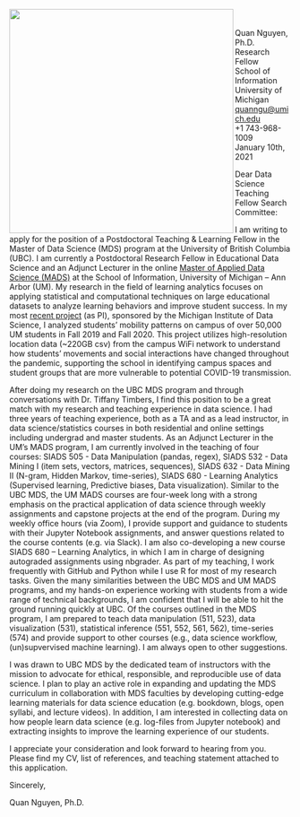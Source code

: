 <img src="https://brand.umich.edu/assets/brand/style-guide/logo-guidelines/U-M_Logo-Horizontal-Hex.png" width="400" align="left"/><br>    
Quan Nguyen, Ph.D.  
Research Fellow   
School of Information  
University of Michigan    
quanngu@umich.edu    
+1 743-968-1009   
January 10th, 2021   

Dear Data Science Teaching Fellow Search Committee:

I am writing to apply for the position of a Postdoctoral Teaching & Learning Fellow in the Master of Data Science (MDS) program at the University of British Columbia (UBC). I am currently a Postdoctoral Research Fellow in Educational Data Science and an Adjunct Lecturer in the online [Master of Applied Data Science (MADS)](https://www.si.umich.edu/programs/master-applied-data-science-online) at the School of Information, University of Michigan – Ann Arbor (UM). My research in the field of learning analytics focuses on applying statistical and computational techniques on large educational datasets to analyze learning behaviors and improve student success. In my most [recent project](https://midas.umich.edu/covid19-pods-grants-nguyen-brooks-romero/) (as PI), sponsored by the Michigan Institute of Data Science, I analyzed students’ mobility patterns on campus of over 50,000 UM students in Fall 2019 and Fall 2020. This project utilizes high-resolution location data (~220GB csv) from the campus WiFi network to understand how students’ movements and social interactions have changed throughout the pandemic, supporting the school in identifying campus spaces and student groups that are more vulnerable to potential COVID-19 transmission. 


After doing my research on the UBC MDS program and through conversations with Dr. Tiffany Timbers, I find this position to be a great match with my research and teaching experience in data science. I had three years of teaching experience, both as a TA and as a lead instructor, in data science/statistics courses in both residential and online settings including undergrad and master students. As an Adjunct Lecturer in the UM’s MADS program, I am currently involved in the teaching of four courses: SIADS 505 - Data Manipulation (pandas, regex), SIADS 532 - Data Mining I (item sets, vectors, matrices, sequences), SIADS 632 - Data Mining II (N-gram, Hidden Markov, time-series), SIADS 680 - Learning Analytics (Supervised learning, Predictive biases, Data visualization). Similar to the UBC MDS, the UM MADS courses are four-week long with a strong emphasis on the practical application of data science through weekly assignments and capstone projects at the end of the program. During my weekly office hours (via Zoom), I provide support and guidance to students with their Jupyter Notebook assignments, and answer questions related to the course contents (e.g. via Slack). I am also co-developing a new course SIADS 680 – Learning Analytics, in which I am in charge of designing autograded assignments using nbgrader. As part of my teaching, I work frequently with GitHub and Python while I use R for most of my research tasks. Given the many similarities between the UBC MDS and UM MADS programs, and my hands-on experience working with students from a wide range of technical backgrounds, I am confident that I will be able to hit the ground running quickly at UBC. Of the courses outlined in the MDS program, I am prepared to teach data manipulation (511, 523), data visualization (531), statistical inference (551, 552, 561, 562), time-series (574) and provide support to other courses (e.g., data science workflow, (un)supvervised machine learning). I am always open to other suggestions. 

I was drawn to UBC MDS by the dedicated team of instructors with the mission to advocate for ethical, responsible, and reproducible use of data science. I plan to play an active role in expanding and updating the MDS curriculum in collaboration with MDS faculties by developing cutting-edge learning materials for data science education (e.g. bookdown, blogs, open syllabi, and lecture videos). In addition, I am interested in collecting data on how people learn data science (e.g. log-files from Jupyter notebook) and extracting insights to improve the learning experience of our students. 

I appreciate your consideration and look forward to hearing from you.  
Please find my CV, list of references, and teaching statement attached to this application. 

Sincerely,
 
Quan Nguyen, Ph.D.   


